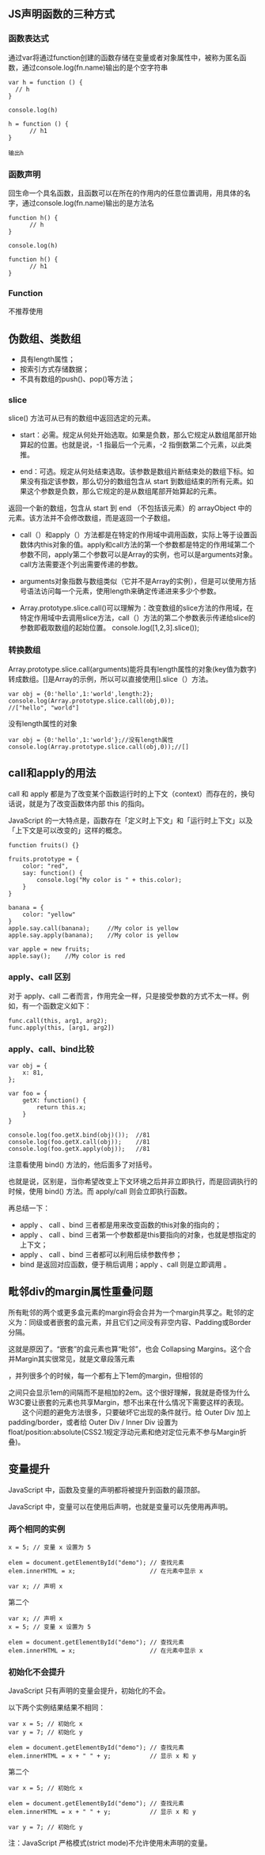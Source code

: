 

## JS声明函数的三种方式

### 函数表达式

通过var将通过function创建的函数存储在变量或者对象属性中，被称为匿名函数，通过console.log(fn.name)输出的是个空字符串

    var h = function () {
      // h
	}
	
	console.log(h)
	    
	h = function () {
	      // h1
	}

	输出h

### 函数声明

回生命一个具名函数，且函数可以在所在的作用内的任意位置调用，用具体的名字，通过console.log(fn.name)输出的是方法名

	function h() {
	      // h
	}
	
	console.log(h)
	    
	function h() {
	      // h1
	}

### Function

不推荐使用

## 伪数组、类数组
- 具有length属性；
- 按索引方式存储数据；
- 不具有数组的push()、pop()等方法；
### slice

slice() 方法可从已有的数组中返回选定的元素。

- start：必需。规定从何处开始选取。如果是负数，那么它规定从数组尾部开始算起的位置。也就是说，-1 指最后一个元素，-2 指倒数第二个元素，以此类推。

- end：可选。规定从何处结束选取。该参数是数组片断结束处的数组下标。如果没有指定该参数，那么切分的数组包含从 start 到数组结束的所有元素。如果这个参数是负数，那么它规定的是从数组尾部开始算起的元素。

返回一个新的数组，包含从 start 到 end （不包括该元素）的 arrayObject 中的元素。该方法并不会修改数组，而是返回一个子数组。

- call（）和apply（）方法都是在特定的作用域中调用函数，实际上等于设置函数体内this对象的值。apply和call方法的第一个参数都是特定的作用域第二个参数不同，apply第二个参数可以是Array的实例，也可以是arguments对象。call方法需要逐个列出需要传递的参数。

- arguments对象指数与数组类似（它并不是Array的实例），但是可以使用方括号语法访问每一个元素，使用length来确定传递进来多少个参数。

- Array.prototype.slice.call()可以理解为：改变数组的slice方法的作用域，在特定作用域中去调用slice方法，call（）方法的第二个参数表示传递给slice的参数即截取数组的起始位置。
console.log([1,2,3].slice());

### 转换数组

Array.prototype.slice.call(arguments)能将具有length属性的对象(key值为数字)转成数组。[]是Array的示例，所以可以直接使用[].slice（）方法。

    var obj = {0:'hello',1:'world',length:2};
	console.log(Array.prototype.slice.call(obj,0));
	//["hello", "world"]

没有length属性的对象

	var obj = {0:'hello',1:'world'};//没有length属性
	console.log(Array.prototype.slice.call(obj,0));//[]

## call和apply的用法

call 和 apply 都是为了改变某个函数运行时的上下文（context）而存在的，换句话说，就是为了改变函数体内部 this 的指向。

JavaScript 的一大特点是，函数存在「定义时上下文」和「运行时上下文」以及「上下文是可以改变的」这样的概念。

	function fruits() {}
	 
	fruits.prototype = {
	    color: "red",
	    say: function() {
	        console.log("My color is " + this.color);
	    }
	}

	banana = {
	    color: "yellow"
	}
	apple.say.call(banana);     //My color is yellow
	apple.say.apply(banana);    //My color is yellow
 
	var apple = new fruits;
	apple.say();    //My color is red

### apply、call 区别

对于 apply、call 二者而言，作用完全一样，只是接受参数的方式不太一样。例如，有一个函数定义如下：

	func.call(this, arg1, arg2);
	func.apply(this, [arg1, arg2])

### apply、call、bind比较

	var obj = {
	    x: 81,
	};
	 
	var foo = {
	    getX: function() {
	        return this.x;
	    }
	}
	 
	console.log(foo.getX.bind(obj)());  //81
	console.log(foo.getX.call(obj));    //81
	console.log(foo.getX.apply(obj));   //81

注意看使用 bind() 方法的，他后面多了对括号。

也就是说，区别是，当你希望改变上下文环境之后并非立即执行，而是回调执行的时候，使用 bind() 方法。而 apply/call 则会立即执行函数。

再总结一下：

- apply 、 call 、bind 三者都是用来改变函数的this对象的指向的；
- apply 、 call 、bind 三者第一个参数都是this要指向的对象，也就是想指定的上下文；
- apply 、 call 、bind 三者都可以利用后续参数传参；
- bind 是返回对应函数，便于稍后调用；apply 、call 则是立即调用 。

## 毗邻div的margin属性重叠问题

所有毗邻的两个或更多盒元素的margin将会合并为一个margin共享之。毗邻的定义为：同级或者嵌套的盒元素，并且它们之间没有非空内容、Padding或Border分隔。

这就是原因了。“嵌套”的盒元素也算“毗邻”，也会 Collapsing Margins。这个合并Margin其实很常见，就是文章段落元素<p/>，并列很多个的时候，每一个都有上下1em的margin，但相邻的<p/>之间只会显示1em的间隔而不是相加的2em。这个很好理解，我就是奇怪为什么W3C要让嵌套的元素也共享Margin，想不出来在什么情况下需要这样的表现。 　　这个问题的避免方法很多，只要破坏它出现的条件就行。给 Outer Div 加上 padding/border，或者给 Outer Div / Inner Div 设置为 float/position:absolute(CSS2.1规定浮动元素和绝对定位元素不参与Margin折叠)。

## 变量提升

JavaScript 中，函数及变量的声明都将被提升到函数的最顶部。

JavaScript 中，变量可以在使用后声明，也就是变量可以先使用再声明。
### 两个相同的实例

	x = 5; // 变量 x 设置为 5
	
	elem = document.getElementById("demo"); // 查找元素 
	elem.innerHTML = x;                     // 在元素中显示 x
	
	var x; // 声明 x
第二个

	var x; // 声明 x
	x = 5; // 变量 x 设置为 5
	
	elem = document.getElementById("demo"); // 查找元素 
	elem.innerHTML = x;                     // 在元素中显示 x

### 初始化不会提升

JavaScript 只有声明的变量会提升，初始化的不会。

以下两个实例结果结果不相同：

	var x = 5; // 初始化 x
	var y = 7; // 初始化 y
	
	elem = document.getElementById("demo"); // 查找元素 
	elem.innerHTML = x + " " + y;           // 显示 x 和 y

第二个

	var x = 5; // 初始化 x
	
	elem = document.getElementById("demo"); // 查找元素 
	elem.innerHTML = x + " " + y;           // 显示 x 和 y
	
	var y = 7; // 初始化 y

注：JavaScript 严格模式(strict mode)不允许使用未声明的变量。
